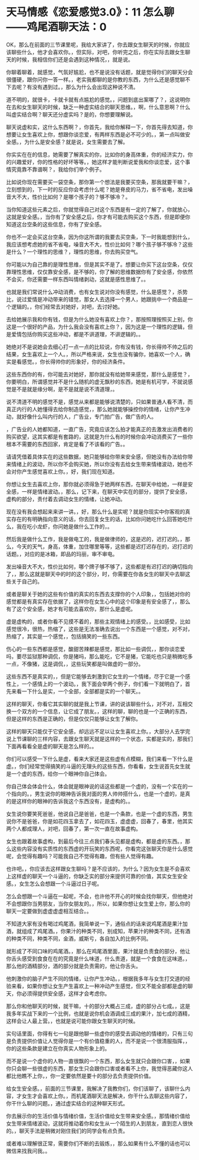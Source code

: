 # 天马情感《恋爱感觉3.0》：11 怎么聊——鸡尾酒聊天法：0

OK，那么在前面的三节课里呢，我给大家讲了，你去跟女生聊天的时候，你就应该聊些什么，他才会喜欢你。，但实际，对吧，你听完之后，你在实际去跟女生聊天的时候，我相信你们还是会遇到这种情况，，就是说。

你聊着聊着，就感觉，气氛好尴尬，也不是说没有话题，就是觉得你们的聊天分会很僵硬，跟你问你一答一样。，老实我都聊的是你教的东西，为什么还是感觉聊不下去呢？有没有遇到过。，那么为什么会出现这种说不清。

道不明的，就很卡，卡就卡就有点尴尬的感觉。，问题到底出案哪了？，这说明你在去和女生聊天的时候，缺乏一种虚实结合的聊天思维。，啊，什么意思啊？什么叫虚实结合啊？聊天还分虚实吗？是的，你想要理解说。

聊天说虚和实，这什么东西啊？，你首先，我给你解释一下，你首先得去知道，你想要让女生喜欢上你，想跟你谈恋爱，有两样东西是必不可少的。，第一点叫做安全感。，为什么是安全感？就是说，女生需要去了解。

你实实在在的信息，她需要了解真实的你，比如你的身高体重，你的经济实力，你的兴趣爱好，你的性格的好坏等等。，她这样才能判断说爱我和你谈恋爱，这个事情究竟靠不靠谱啊？，我给你们举个例子。

比如说你现在需要买一袋空条，那你第一个想法是我要买空条，那我就要干嘛？，立刻想到的，下一时的反应你会考虑什么呢？她是脊皮的马力，省不省电，发出噪音大不大，性价比如何？是哪个孩子的？够不够冷？。

当你知道这些元素之后，你就觉得自己对这个东西是有一定的了解了，你就放心，这就是安全感。，当你有了安全感之后，你才有可能去购买这个东西，但是即便你知道这台空条的这些信息，你有了安全感。

你也不一定会买这台空条，因为你这所谓的我要去买空条，下一时我能想到什么，我应该想考虑她的省不省电，噪音大不大，性价比如何？哪个孩子够不够冷？这些是什么？一个理性的思维？，理性的思维，你去购买空气。

你可能以为自己靠的是理性思维，但是其实不是了。想要让你买下这台空条，仅仅靠理性思维，仅仅靠安全感，是不够的，你了解的思维数据你有了安全感，你依然不会买，你还需要一样东西叫情绪剥动，这就是感性思维了。。

也就是我们常说什么冲动消费，也有女生说对你没有感觉，什么是感觉？，杀势比，说过爱情是冲动带来的错觉，那女人去选择一个男人，她跟挑中一个商品是一个逻辑的。，你们经常去对她好，对吧，去讨好她。

去给她展示我和你有钱，但是为什么她没有喜欢上你？，那按照理按照买上别，你这是一个很好的产品，为什么我会没有喜欢上你？，因为这是一个理性的逻辑，但是爱情包括你购买这些冲动，都是不讲道理，不讲逻辑的。。

她绝对不是说她会去细心打一点一点的比较说，你有没有钱，你长得帅不帅之后的结果，女生喜欢上一个人。，所以严格来说，女生也没有骗你，她喜欢一个人，确实是看感觉。，你长得帅你的形象好，你的经济条件。

这些东西你的有，你可能去对她好，那你就没有给她带来感觉，那什么是感觉？，你要明白，所谓感觉并不是什么随机的虚无飘秒的东西，她是有机可学，不就说感觉是不是就是缘分啊，是不是就是说不清道理，。

说不清道不明的感觉不是，感觉从来都是能够说清楚的，只如果普通人看不清，而真正内行的人她懂得去给你制造感觉，，那么她就能够操控你的情绪，让你产生冲动，就好像什么叫内行的人，广告业，专门拍广告，做广告的人。

，广告业的人她都知道，一直广告，究竟应该怎么拍才能真正的去激发出消费者的购买欲望，这其实都是有套路的，这就是为什么有的时候你会冲动消费买了一些你根本不需要的东西回家，肯定是看了不该看的广告。。

请请凭借着具体实在的这些数据，她只能够给你带来安全感，但她没有办法给你带来情绪上的波动，所以你不会购买她，所以你没有去给女生带来情绪波动，她也不会对你产生感觉喜欢上你。，好，我们现在知道。

你想让女生去喜欢上你，那你就必须得急于她两样东西，在聊天中给她，一样是安全感，一样是情绪波动。，那么，记下来，在聊天中实在的部分，提供了安全感，虚构的部分，责付着去调动女生的情绪，让她冲动。

现在没有我会想起来来讲一讲。，好，那么什么是实呢？就是你现实中你客观的真实存在的有明确指向意义的话，你去回复女生的话，比如你问她吃什么回答她吃什么，我在吃小龙虾，你问她是做什么工作的，。

然后我是做什么工作，我是做电工的，我是做律师的，这是迟的，迟打迟的。，那么，今天的天气，身高，体重，加住哪里等等，这些都是迟打迟存在的，迟打迟的话题。，对应的是冰箱，即品的玛丽，审不审电。

发出噪音大不大，性价比如何，哪个牌子够不够了，这些都是有迟打迟的确切指向了，，那么这就是聊天中的时的这个部分，时，你需要在你各女生的聊天中去聊这些关于自己的。

或者是聊关于她的这些有价值的真实的东西去支撑你的个人印象，，包括她对你的感觉都是有真实存在依据了，这样你在女生心中的这个印象是有安全感了，，那么有了这个安全感，她才有可能去喜欢你，那什么是虚呢。

虚是虚构的，或者你看不见摸不着的，那些主观情绪上的感受。，比如感受，比如感觉很冷，很热，热缩了，这些是无法准确去说出一个东西是一个感觉，对不对，热缩了，其实是一个感觉，，包括搞笑的一些东西。

伤心的一些东西都是感觉，酸甜苦辣都是感觉，那比如一些调侃，，那你谈恋爱吗，要尽监狱那种调侃，你是猪吗，那么能吃，它不是猪，它能吃也只是稍微吃多一点，不像猪，这是调侃，，这些玩笑都是叫做虚的一部分。

这些东西不是真实的，，但是它能够去刺激到它女生的一个情绪，尽于它是一个感性上，一个感情上的一个波动。，我下面会举两个例子，你们看一下就明白了，首先来看一下什么是实，一个全部，全部都是实的一个聊天。。

这样的聊天，你看它其实聊的就是我上节课，讲的说该聊些什么，对不对，互相交换一个双方的一个信息，让它成了朋友。，这样的聊，聊的也是一个正确的东西，但是这样的东西是正确的，但是仅仅只能够让女生了解你。

这样的聊天只能仅于它安全感，却远远不足以让女生喜欢上你。，大部分人去学完说上节课聊的三样内容，去跟女生聊天就是这样的一个状态，实都是实的，那我们下面再看看全是虚的聊天是怎么样的。。

你们可以感受一下什么是虚，看来大家还是这些虚有点模糊，我们来看一下什么是虚。，你们经常觉得搞笑的斗逼的无理头的这些东西，你看看，女生说首先女生就是一个虚的东西，给你一个眼神你自己体会。

你自己体会体会什么，体会就是眼神说的话这些都是一个虚的，没有一个实在的一个指向的。，男生说你的眼神告诉我对面的男人帅帅搭什么，也是一个虚的，是真的是这样你的眼神的告诉我这个东西没有，是虚构的。。

女生说你要笑死爸爸，他说自己是爸爸，也是一个条款，也是一个虚的东西，男生说你不是爸爸，你是如花四玉拿去了，如花四玉，虚虚虚，回春了，春里，他其实两个人都成理人，对吧，回春了，第一次一直在故事虚构。

女生也跟着故事虚构，到最后今往三点我们春头见都是虚构，都是虚的东西。，那么这些内容没有实质性的东西虚的开玩笑的东西呢，你看完这张聊天你是什么感觉呢，会觉得有趣吗？可能我自己不觉得有趣，但有些人觉得有趣。

也许吧。，你应该去这样跟女生聊吗？是不应该的，为什么？因为女生是不会喜欢上这样虚的聊天一个斗逼的，你缺乏实的部分来提供可靠的价值，其实女生安全感。，女生怎么会想跟一个斗逼过日子呢。

怎么会想跟一个斗逼在一起呢，不会，也许他不开心的时候会找你聊天，但他绝对不会想跟你当男朋友，当你女朋友的。，所以，如果你想让女生爱上你，那么你的聊天一定要做到虚虚虚虚相互结合。。

不知道大家有没有喝过鸡尾酒，我简单说一下，通俗点的话来说鸡尾酒是果汁加酒，就组成了鸡尾酒。，你果汁的种类不同，别成知，苹果汁的种类不同，还有酒的种类不同，种类不同，金酒，威斯亏，各自加入的比例不同。

就形成了不同口味的鸡尾酒。，那么在鸡尾酒里面，果汁就是负责食的部分，他让你舌头感受到食食在在的究竟是什么味道，什么贵道，就是一个食食在这味道。，那么他的酒精部分，酒的部分就是负责需的，他让你舌头。

他刺激你的脑子产生不同的情绪，让你产生冲动。，根据我多年与女生打交道的经验来看，如果你想让女生产生喜欢上一种冲动产生感觉，但又不能全部都是虚的聊天，你必须得提供安全感，这样才会考虑你。

那么你和他聊天的时候，就干嘛，十的部分大概占三成，虚的部分占七成。，这是我多年实战下来的一个比例，也就是说你机会酒调成三成的果汁，加七成的酒精，这样会让人最上营。，也就是说可能你跟女生聊天的时候。

实句话里面，你得有七一句是跟他聊一些虚你的感受去调动他的情绪的，只有三句是负责提供价值让人觉得你是一个有价值稳重的人，而不是说一个很清服指挥，，你的这些条款是建立在你真实人物形象上的。

而不是说一个虚你的人物一直很飘的一个东西，那么女生就只会跟你口害，，如果你只会聊一些很虚的东西，那女生只会跟你口害或者看不上你，我觉得恶藏你这人都比他瞧不上你，，你一定要依然是要十的部分去负责提供价值。

给女生安全感。，前面的三节课里，我解决了我教你们，你们该聊了，该聊什么内容，才女生才会喜欢上你。，而机尾酒聊天法是解决，你干什么去聊这些内容了，你干什么聊的问题。，通过虚实结合的这种聊天形式。

你去展示你的生活价值与情绪价值，生活价值给女生带来安全感。，那情绪价值给女生带来情绪波动，这就将推动着你和女生从一个陌生的人到朋友，直到恋人很快的。，聊天手法是稍微对刚住我们的同学会有点负责。

或者难以理解很正常，需要你们不断的去锻炼，，那么如果有什么不懂的话也可以微信来找我问我。。